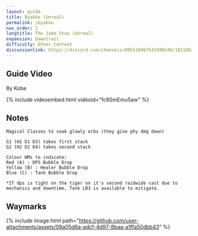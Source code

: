 ```yaml
---
layout: guide
title: Byakko (Unreal)
permalink: /byakko
nav_order: 1
longtitle: The Jade Stoa (Unreal)
expansion: Dawntrail
difficulty: Other Content
discussionlink: https://discord.com/channels/895516967543390249/1011883681222234182
---
```


## Guide Video
By Kobe

{% include videoembed.html videoid="fc8SmEmu5aw" %}

## Notes

```
Magical Classes to soak glowly orbs (they give phy dmg down)

G1 (H1 D1 D3) takes first stack
G2 (H2 D2 D4) takes second stack

Colour WMs to indicate:
Red (A) : DPS Bubble Drop
Yellow (B) : Healer Bubble Drop
Blue (C) : Tank Bubble Drop

*If dps is tight on the tiger on it's second raidwide cast due to mechanics and downtime, Tank LB3 is available to mitigate.
```

## Waymarks

{% include image.html path="https://github.com/user-attachments/assets/08a05d6a-adcf-4d97-8baa-a1ffa50dbb43" %}

